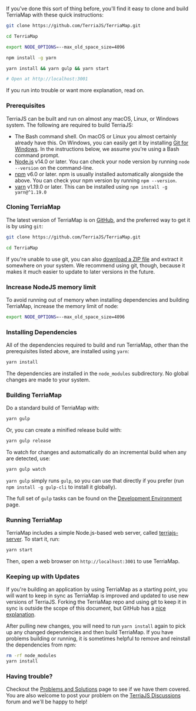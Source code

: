 If you've done this sort of thing before, you'll find it easy to clone and build TerriaMap with these quick instructions:

```bash
git clone https://github.com/TerriaJS/TerriaMap.git

cd TerriaMap

export NODE_OPTIONS=--max_old_space_size=4096

npm install -g yarn

yarn install && yarn gulp && yarn start

# Open at http://localhost:3001
```

If you run into trouble or want more explanation, read on.

### Prerequisites

TerriaJS can be built and run on almost any macOS, Linux, or Windows system. The following are required to build TerriaJS:

- The Bash command shell. On macOS or Linux you almost certainly already have this. On Windows, you can easily get it by installing [Git for Windows](https://gitforwindows.org/). In the instructions below, we assume you're using a Bash command prompt.
- [Node.js](https://nodejs.org) v14.0 or later. You can check your node version by running `node --version` on the command-line.
- [npm](https://www.npmjs.com/) v6.0 or later. npm is usually installed automatically alongside the above. You can check your npm version by running `npm --version`.
- [yarn](https://yarnpkg.com/) v1.19.0 or later. This can be installed using `npm install -g yarn@^1.19.0`

### Cloning TerriaMap

The latest version of TerriaMap is on [GitHub](https://github.com), and the preferred way to get it is by using `git`:

```bash
git clone https://github.com/TerriaJS/TerriaMap.git

cd TerriaMap
```

If you're unable to use git, you can also [download a ZIP file](https://github.com/TerriaJS/TerriaMap/archive/main.zip) and extract it somewhere on your system. We recommend using git, though, because it makes it much easier to update to later versions in the future.

### Increase NodeJS memory limit

To avoid running out of memory when installing dependencies and building TerriaMap, increase the memory limit of node:

```bash
export NODE_OPTIONS=--max_old_space_size=4096
```

### Installing Dependencies

All of the dependencies required to build and run TerriaMap, other than the prerequisites listed above, are installed using `yarn`:

```bash
yarn install
```

The dependencies are installed in the `node_modules` subdirectory. No global changes are made to your system.

### Building TerriaMap

Do a standard build of TerriaMap with:

```bash
yarn gulp
```

Or, you can create a minified release build with:

```bash
yarn gulp release
```

To watch for changes and automatically do an incremental build when any are detected, use:

```bash
yarn gulp watch
```

`yarn gulp` simply runs `gulp`, so you can use that directly if you prefer (run `npm install -g gulp-cli` to install it globally).

The full set of `gulp` tasks can be found on the [Development Environment](../contributing/development-environment.md#terriamap-gulp-tasks) page.

### Running TerriaMap

TerriaMap includes a simple Node.js-based web server, called [terriajs-server](https://github.com/TerriaJS/terriajs-server). To start it, run:

```bash
yarn start
```

Then, open a web browser on `http://localhost:3001` to use TerriaMap.

### Keeping up with Updates

If you're building an application by using TerriaMap as a starting point, you will want to keep in sync as TerriaMap is improved and updated to use new versions of TerriaJS. Forking the TerriaMap repo and using git to keep it in sync is outside the scope of this document, but GitHub has a [nice explanation](https://help.github.com/articles/fork-a-repo/).

After pulling new changes, you will need to run `yarn install` again to pick up any changed dependencies and then build TerriaMap. If you have problems building or running, it is sometimes helpful to remove and reinstall the dependencies from npm:

```bash
rm -rf node_modules
yarn install
```

### Having trouble?

Checkout the [Problems and Solutions](../contributing/problems-and-solutions.md) page to see if we have them covered. You are also welcome to post your problem on the [TerriaJS Discussions](https://github.com/TerriaJS/terriajs/discussions) forum and we'll be happy to help!
